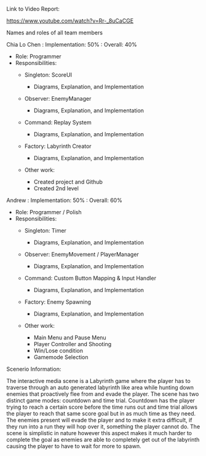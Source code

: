 Link to Video Report:

https://www.youtube.com/watch?v=Rr-_8uCaCGE




Names and roles of all team members

Chia Lo Chen : Implementation: 50% : Overall: 40%

- Role: Programmer
- Responsibilities:
  - Singleton: ScoreUI
    - Diagrams, Explanation, and Implementation 
  - Observer: EnemyManager
    - Diagrams, Explanation, and Implementation 
  - Command: Replay System
    - Diagrams, Explanation, and Implementation
  - Factory: Labyrinth Creator
    - Diagrams, Explanation, and Implementation 

  - Other work:
    - Created project and Github
    - Created 2nd level

Andrew : Implementation: 50% : Overall: 60%

- Role: Programmer / Polish
- Responsibilities:
  - Singleton: Timer
    - Diagrams, Explanation, and Implementation 
  - Observer: EnemyMovement / PlayerManager
    - Diagrams, Explanation, and Implementation 
  - Command: Custom Button Mapping & Input Handler
    - Diagrams, Explanation, and Implementation
  - Factory: Enemy Spawning
    - Diagrams, Explanation, and Implementation

  - Other work:
    -  Main Menu and Pause Menu
    -  Player Controller and Shooting
    -  Win/Lose condition
    -  Gamemode Selection
  

Scenerio Information:

The interactive media scene is a Labyrinth game where the player has to traverse through an auto generated labyrinth like area while hunting down enemies that proactively flee from and evade the player. The scene has two distinct game modes: countdown and time trial. Countdown has the player trying to reach a certain score before the time runs out and time trial allows the player to reach that same score goal but in as much time as they need. The enemies present will evade the player and to make it extra difficult, if they run into a run they will hop over it, something the player cannot do. The scene is simplistic in nature however this aspect makes it much harder to complete the goal as enemies are able to completely get out of the labyrinth causing the player to have to wait for more to spawn.

